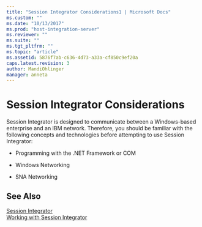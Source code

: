```yaml
---
title: "Session Integrator Considerations1 | Microsoft Docs"
ms.custom: ""
ms.date: "10/13/2017"
ms.prod: "host-integration-server"
ms.reviewer: ""
ms.suite: ""
ms.tgt_pltfrm: ""
ms.topic: "article"
ms.assetid: 5876f7ab-c636-4d73-a33a-cf850c9ef20a
caps.latest.revision: 3
author: MandiOhlinger
manager: anneta
---
```

# Session Integrator Considerations
Session Integrator is designed to communicate between a Windows-based enterprise and an IBM network. Therefore, you should be familiar with the following concepts and technologies before attempting to use Session Integrator:  
  
-   Programming with the .NET Framework or COM  
  
-   Windows Networking  
  
-   SNA Networking  
  
## See Also  
 [Session Integrator](../core/session-integrator.md)   
 [Working with Session Integrator](../core/working-with-session-integrator.md)